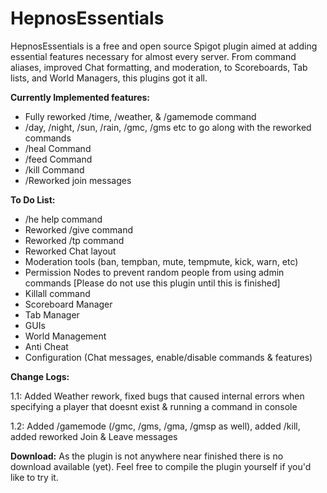 # HepnosEssentials
HepnosEssentials is a free and open source Spigot plugin aimed at adding essential features necessary for almost every server. From command aliases, improved Chat formatting, and moderation, to Scoreboards, Tab lists, and World Managers, this plugins got it all.

**Currently Implemented features:**
- Fully reworked /time, /weather, & /gamemode command
- /day, /night, /sun, /rain, /gmc, /gms etc to go along with the reworked commands
- /heal Command
- /feed Command
- /kill Command
- /Reworked join messages

**To Do List:**
- /he help command
- Reworked /give command
- Reworked /tp command
- Reworked Chat layout
- Moderation tools (ban, tempban, mute, tempmute, kick, warn, etc)
- Permission Nodes to prevent random people from using admin commands [Please do not use this plugin until this is finished]
- Killall command
- Scoreboard Manager
- Tab Manager
- GUIs
- World Management
- Anti Cheat
- Configuration (Chat messages, enable/disable commands & features)

**Change Logs:**

1.1: Added Weather rework, fixed bugs that caused internal errors when specifying a player that doesnt exist & running a command in console

1.2: Added /gamemode (/gmc, /gms, /gma, /gmsp as well), added /kill, added reworked Join & Leave messages

**Download:** As the plugin is not anywhere near finished there is no download available (yet). Feel free to compile the plugin yourself if you'd like to try it.
